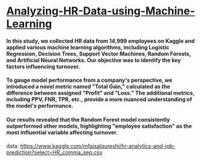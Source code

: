 # [Analyzing-HR-Data-using-Machine-Learning](https://sites.google.com/view/yejin-park48/home/class-projects/analyzing-hr-data-using-machine-learning?authuser=0)

#### In this study, we collected HR data from 14,999 employees on Kaggle and applied various machine learning algorithms, including Logistic Regression, Decision Trees, Support Vector Machines, Random Forests, and Artificial Neural Networks. Our objective was to identify the key factors influencing turnover.

#### To gauge model performance from a company's perspective, we introduced a novel metric named "Total Gain," calculated as the difference between assigned "Profit" and "Loss." The additional metrics, including PPV, FNR, TPR, etc., provide a more nuanced understanding of the model's performance.

#### Our results revealed that the Random Forest model consistently outperformed other models, highlighting "employee satisfaction" as the most influential variable affecting turnover.



data: <https://www.kaggle.com/mfaisalqureshi/hr-analytics-and-job-prediction?select=HR_comma_sep.csv>
